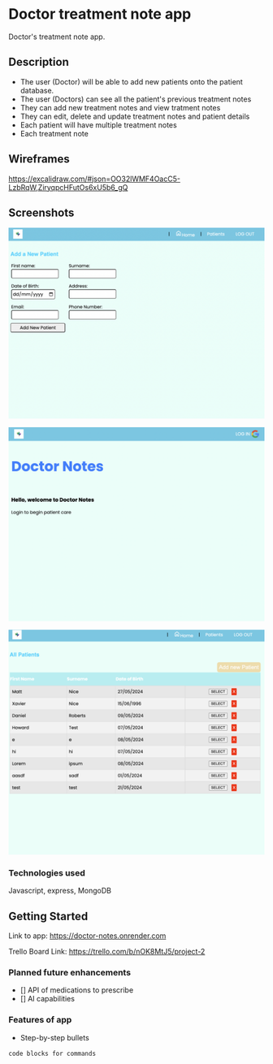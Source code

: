 # Doctor treatment note app

Doctor's treatment note app. 
## Description

* The user (Doctor) will be able to add new patients onto the patient database. 
* The user (Doctors) can see all the patient's previous treatment notes
* They can add new treatment notes and view tratment notes
* They can edit, delete and update treatment notes and patient details
* Each patient will have multiple treatment notes
* Each treatment note 

## Wireframes
https://excalidraw.com/#json=OO32lWMF4OacC5-LzbRqW,ZiryqpcHFutOs6xU5b6_gQ

## Screenshots
![img1](https://github.com/normalspoon/doctor_notes/blob/main/imgs/screenshot%202.png)

![img2](https://github.com/normalspoon/doctor_notes/blob/main/imgs/screenshot.png)

![img3](https://github.com/normalspoon/doctor_notes/blob/main/imgs/screenshot1.png)

### Technologies used

Javascript, express, MongoDB

## Getting Started

Link to app: 
https://doctor-notes.onrender.com

Trello Board Link: 
https://trello.com/b/nOK8MtJ5/project-2

### Planned future enhancements

- [] API of medications to prescribe
- [] AI capabilities 

### Features of app

* Step-by-step bullets
```
code blocks for commands
```